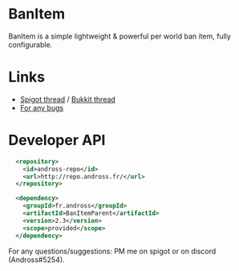 # BanItem
BanItem is a simple lightweight & powerful per world ban item, fully configurable.

# Links
* [Spigot thread](https://www.spigotmc.org/resources/banitem.67701/) / [Bukkit thread](https://dev.bukkit.org/projects/banitem-reloaded)
* [For any bugs](https://github.com/Andross96/BanItem/issues)

# Developer API
```xml
  <repository>
    <id>andross-repo</id>
    <url>http://repo.andross.fr/</url>
  </repository>

  <dependency>
    <groupId>fr.andross</groupId>
    <artifactId>BanItemParent</artifactId>
    <version>2.3</version>
    <scope>provided</scope>
  </dependency>
```

For any questions/suggestions: PM me on spigot or on discord (Andross#5254).
